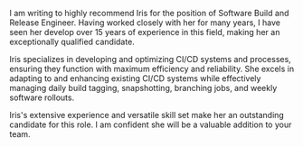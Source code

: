 I am writing to highly recommend Iris for the position of Software Build and Release Engineer. Having worked closely with her for many years, I have seen her develop over 15 years of experience in this field, making her an exceptionally qualified candidate.

Iris specializes in developing and optimizing CI/CD systems and processes, ensuring they function with maximum efficiency and reliability. She excels in adapting to and enhancing existing CI/CD systems while effectively managing daily build tagging, snapshotting, branching jobs, and weekly software rollouts.

Iris's extensive experience and versatile skill set make her an outstanding candidate for this role. I am confident she will be a valuable addition to your team.
